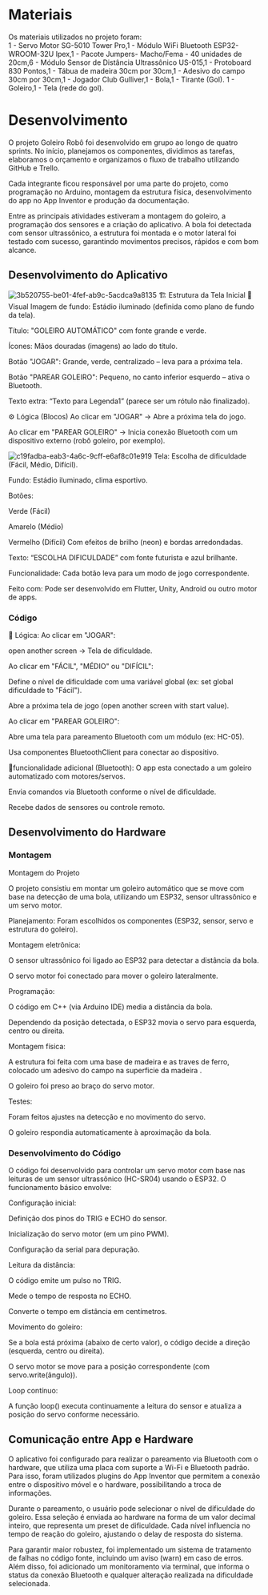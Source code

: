
# Materiais

Os materiais utilizados no projeto foram:                  
1 - Servo Motor SG-5010 Tower Pro,1 - Módulo WiFi Bluetooth ESP32-WROOM-32U Ipex,1 - Pacote Jumpers- Macho/Fema - 40 unidades de 20cm,6 - Módulo Sensor de Distância Ultrassônico US-015,1 - Protoboard 830 Pontos,1 - Tábua de madeira 30cm por 30cm,1 - Adesivo do campo 30cm por 30cm,1 - Jogador Club Gulliver,1 - Bola,1 - Tirante (Gol).
1 - Goleiro,1 - Tela (rede do gol).



# Desenvolvimento

O projeto Goleiro Robô foi desenvolvido em grupo ao longo de quatro sprints. No início, planejamos os componentes, dividimos as tarefas, elaboramos o orçamento e organizamos o fluxo de trabalho utilizando GitHub e Trello.

Cada integrante ficou responsável por uma parte do projeto, como programação no Arduino, montagem da estrutura física, desenvolvimento do app no App Inventor e produção da documentação.

Entre as principais atividades estiveram a montagem do goleiro, a programação dos sensores e a criação do aplicativo. A bola foi detectada com sensor ultrassônico, a estrutura foi montada e o motor lateral foi testado com sucesso, garantindo movimentos precisos, rápidos e com bom alcance. 

## Desenvolvimento do Aplicativo

![3b520755-be01-4fef-ab9c-5acdca9a8135](https://github.com/user-attachments/assets/b0b0c85b-2e15-4102-b084-a090c74faaf1)
🏗️ Estrutura da Tela Inicial
🎨 Visual
Imagem de fundo: Estádio iluminado (definida como plano de fundo da tela).

Título: "GOLEIRO AUTOMÁTICO" com fonte grande e verde.

Ícones: Mãos douradas (imagens) ao lado do título.

Botão "JOGAR": Grande, verde, centralizado – leva para a próxima tela.

Botão "PAREAR GOLEIRO": Pequeno, no canto inferior esquerdo – ativa o Bluetooth.

Texto extra: “Texto para Legenda1” (parece ser um rótulo não finalizado).

⚙️ Lógica (Blocos)
Ao clicar em "JOGAR" → Abre a próxima tela do jogo.

Ao clicar em "PAREAR GOLEIRO" → Inicia conexão Bluetooth com um dispositivo externo (robô goleiro, por exemplo).


![c19fadba-eab3-4a6c-9cff-e6af8c01e919](https://github.com/user-attachments/assets/b2fe4d70-3838-41c3-aa13-86a4d6278e86)
Tela: Escolha de dificuldade (Fácil, Médio, Difícil).

Fundo: Estádio iluminado, clima esportivo.

Botões:

Verde (Fácil)

Amarelo (Médio)

Vermelho (Difícil)
Com efeitos de brilho (neon) e bordas arredondadas.

Texto: “ESCOLHA DIFICULDADE” com fonte futurista e azul brilhante.

Funcionalidade: Cada botão leva para um modo de jogo correspondente.

Feito com: Pode ser desenvolvido em Flutter, Unity, Android ou outro motor de apps.


### Código

🔧 Lógica:
Ao clicar em "JOGAR":

open another screen → Tela de dificuldade.

Ao clicar em "FÁCIL", "MÉDIO" ou "DIFÍCIL":

Define o nível de dificuldade com uma variável global (ex: set global dificuldade to "Fácil").

Abre a próxima tela de jogo (open another screen with start value).

Ao clicar em "PAREAR GOLEIRO":

Abre uma tela para pareamento Bluetooth com um módulo (ex: HC-05).

Usa componentes BluetoothClient para conectar ao dispositivo.

🔌funcionalidade adicional (Bluetooth):
O app esta conectado a um goleiro automatizado com motores/servos.

Envia comandos via Bluetooth conforme o nível de dificuldade.

Recebe dados de sensores ou controle remoto.

## Desenvolvimento do Hardware

### Montagem

 Montagem do Projeto
 
O projeto consistiu em montar um goleiro automático que se move com base na detecção de uma bola, utilizando um ESP32, sensor ultrassônico e um servo motor.

Planejamento: Foram escolhidos os componentes (ESP32, sensor, servo e estrutura do goleiro).


Montagem eletrônica:

O sensor ultrassônico foi ligado ao ESP32 para detectar a distância da bola.

O servo motor foi conectado para mover o goleiro lateralmente.


Programação:

O código em C++ (via Arduino IDE) media a distância da bola.

Dependendo da posição detectada, o ESP32 movia o servo para esquerda, centro ou direita.


Montagem física:

A estrutura foi feita com uma base de madeira e as traves de ferro, colocado um adesivo do campo na superficie da madeira .

O goleiro foi preso ao braço do servo motor.


Testes:

Foram feitos ajustes na detecção e no movimento do servo.

O goleiro respondia automaticamente à aproximação da bola.

### Desenvolvimento do Código

O código foi desenvolvido para controlar um servo motor com base nas leituras de um sensor ultrassônico (HC-SR04) usando o ESP32. O funcionamento básico envolve:

Configuração inicial:

Definição dos pinos do TRIG e ECHO do sensor.

Inicialização do servo motor (em um pino PWM).

Configuração da serial para depuração.

Leitura da distância:

O código emite um pulso no TRIG.

Mede o tempo de resposta no ECHO.

Converte o tempo em distância em centímetros.

Movimento do goleiro:

Se a bola está próxima (abaixo de certo valor), o código decide a direção (esquerda, centro ou direita).

O servo motor se move para a posição correspondente (com servo.write(ângulo)).

Loop contínuo:

A função loop() executa continuamente a leitura do sensor e atualiza a posição do servo conforme necessário.


## Comunicação entre App e Hardware

O aplicativo foi configurado para realizar o pareamento via Bluetooth com o hardware, que utiliza uma placa com suporte a Wi-Fi e Bluetooth padrão. Para isso, foram utilizados plugins do App Inventor que permitem a conexão entre o dispositivo móvel e o hardware, possibilitando a troca de informações.

Durante o pareamento, o usuário pode selecionar o nível de dificuldade do goleiro. Essa seleção é enviada ao hardware na forma de um valor decimal inteiro, que representa um preset de dificuldade. Cada nível influencia no tempo de reação do goleiro, ajustando o delay de resposta do sistema.

Para garantir maior robustez, foi implementado um sistema de tratamento de falhas no código fonte, incluindo um aviso (warn) em caso de erros. Além disso, foi adicionado um monitoramento via terminal, que informa o status da conexão Bluetooth e qualquer alteração realizada na dificuldade selecionada.
